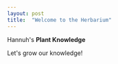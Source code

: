 ```yaml
---
layout: post
title:  "Welcome to the Herbarium"
---
```


Hannuh's **Plant Knowledge**

Let's grow our knowledge!


